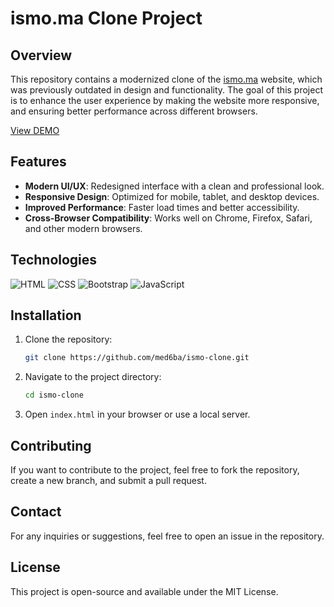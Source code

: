 # ismo.ma Clone Project

## Overview

This repository contains a modernized clone of the <a href="https://www.ismo.ma">ismo.ma</a> website, which was previously outdated in design and functionality. The goal of this project is to enhance the user experience by making the website more responsive, and ensuring better performance across different browsers.

<a href="https://ismo-clone.vercel.app">View DEMO</a>

## Features

- **Modern UI/UX**: Redesigned interface with a clean and professional look.
- **Responsive Design**: Optimized for mobile, tablet, and desktop devices.
- **Improved Performance**: Faster load times and better accessibility.
- **Cross-Browser Compatibility**: Works well on Chrome, Firefox, Safari, and other modern browsers.

## Technologies

![HTML](https://img.shields.io/badge/-HTML-orange?logo=html5&logoColor=white) ![CSS](https://img.shields.io/badge/-CSS-blue?logo=css3&logoColor=white) ![Bootstrap](https://img.shields.io/badge/-Bootstrap-purple?logo=bootstrap&logoColor=white) ![JavaScript](https://img.shields.io/badge/-JavaScript-yellow?logo=javascript&logoColor=white)
## Installation

1. Clone the repository:

   ```sh
   git clone https://github.com/med6ba/ismo-clone.git
   ```
2. Navigate to the project directory:

   ```sh
   cd ismo-clone
   ```
3. Open `index.html` in your browser or use a local server.

## Contributing

If you want to contribute to the project, feel free to fork the repository, create a new branch, and submit a pull request.

## Contact

For any inquiries or suggestions, feel free to open an issue in the repository.

## License

This project is open-source and available under the MIT License.
